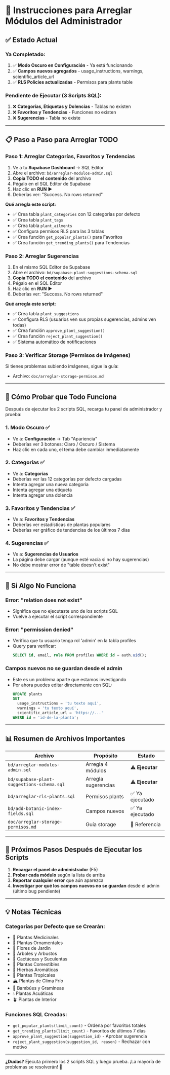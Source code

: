 # 🔧 Instrucciones para Arreglar Módulos del Administrador

## ✅ Estado Actual

### Ya Completado:
1. ✅ **Modo Oscuro en Configuración** - Ya está funcionando
2. ✅ **Campos nuevos agregados** - usage_instructions, warnings, scientific_article_url
3. ✅ **RLS Policies actualizadas** - Permisos para plants table

### Pendiente de Ejecutar (3 Scripts SQL):
1. ❌ **Categorías, Etiquetas y Dolencias** - Tablas no existen
2. ❌ **Favoritos y Tendencias** - Funciones no existen
3. ❌ **Sugerencias** - Tabla no existe

---

## 📋 Paso a Paso para Arreglar TODO

### Paso 1: Arreglar Categorías, Favoritos y Tendencias

1. Ve a tu **Supabase Dashboard** → SQL Editor
2. Abre el archivo: `bd/arreglar-modulos-admin.sql`
3. **Copia TODO el contenido** del archivo
4. Pégalo en el SQL Editor de Supabase
5. Haz clic en **RUN** ▶️
6. Deberías ver: "Success. No rows returned"

**Qué arregla este script:**
- ✅ Crea tabla `plant_categories` con 12 categorías por defecto
- ✅ Crea tabla `plant_tags` 
- ✅ Crea tabla `plant_ailments`
- ✅ Configura permisos RLS para las 3 tablas
- ✅ Crea función `get_popular_plants()` para Favoritos
- ✅ Crea función `get_trending_plants()` para Tendencias

### Paso 2: Arreglar Sugerencias

1. En el mismo SQL Editor de Supabase
2. Abre el archivo: `bd/supabase-plant-suggestions-schema.sql`
3. **Copia TODO el contenido** del archivo
4. Pégalo en el SQL Editor
5. Haz clic en **RUN** ▶️
6. Deberías ver: "Success. No rows returned"

**Qué arregla este script:**
- ✅ Crea tabla `plant_suggestions`
- ✅ Configura RLS (usuarios ven sus propias sugerencias, admins ven todas)
- ✅ Crea función `approve_plant_suggestion()` 
- ✅ Crea función `reject_plant_suggestion()`
- ✅ Sistema automático de notificaciones

### Paso 3: Verificar Storage (Permisos de Imágenes)

Si tienes problemas subiendo imágenes, sigue la guía:
- Archivo: `doc/arreglar-storage-permisos.md`

---

## 🧪 Cómo Probar que Todo Funciona

Después de ejecutar los 2 scripts SQL, recarga tu panel de administrador y prueba:

### 1. Modo Oscuro ✅
- Ve a: **Configuración** → Tab "Apariencia"
- Deberías ver 3 botones: Claro / Oscuro / Sistema
- Haz clic en cada uno, el tema debe cambiar inmediatamente

### 2. Categorías ✅
- Ve a: **Categorías**
- Deberías ver las 12 categorías por defecto cargadas
- Intenta agregar una nueva categoría
- Intenta agregar una etiqueta
- Intenta agregar una dolencia

### 3. Favoritos y Tendencias ✅
- Ve a: **Favoritos y Tendencias**
- Deberías ver estadísticas de plantas populares
- Deberías ver gráfico de tendencias de los últimos 7 días

### 4. Sugerencias ✅
- Ve a: **Sugerencias de Usuarios**
- La página debe cargar (aunque esté vacía si no hay sugerencias)
- No debe mostrar error de "table doesn't exist"

---

## 🐛 Si Algo No Funciona

### Error: "relation does not exist"
- Significa que no ejecutaste uno de los scripts SQL
- Vuelve a ejecutar el script correspondiente

### Error: "permission denied"
- Verifica que tu usuario tenga rol 'admin' en la tabla profiles
- Query para verificar:
  ```sql
  SELECT id, email, role FROM profiles WHERE id = auth.uid();
  ```

### Campos nuevos no se guardan desde el admin
- Este es un problema aparte que estamos investigando
- Por ahora puedes editar directamente con SQL:
  ```sql
  UPDATE plants 
  SET 
    usage_instructions = 'tu texto aquí',
    warnings = 'tu texto aquí', 
    scientific_article_url = 'https://...'
  WHERE id = 'id-de-la-planta';
  ```

---

## 📊 Resumen de Archivos Importantes

| Archivo | Propósito | Estado |
|---------|-----------|--------|
| `bd/arreglar-modulos-admin.sql` | Arregla 4 módulos | ⚠️ **Ejecutar** |
| `bd/supabase-plant-suggestions-schema.sql` | Arregla sugerencias | ⚠️ **Ejecutar** |
| `bd/arreglar-rls-plants.sql` | Permisos plants | ✅ Ya ejecutado |
| `bd/add-botanic-index-fields.sql` | Campos nuevos | ✅ Ya ejecutado |
| `doc/arreglar-storage-permisos.md` | Guía storage | 📖 Referencia |

---

## 🎯 Próximos Pasos Después de Ejecutar los Scripts

1. **Recargar el panel de administrador** (F5)
2. **Probar cada módulo** según la lista de arriba
3. **Reportar cualquier error** que aún aparezca
4. **Investigar por qué los campos nuevos no se guardan** desde el admin (último bug pendiente)

---

## 💡 Notas Técnicas

### Categorías por Defecto que se Crearán:
- 🌿 Plantas Medicinales
- 🏡 Plantas Ornamentales  
- 🌺 Flores de Jardín
- 🌳 Árboles y Arbustos
- 🌵 Cactáceas y Suculentas
- 🥬 Plantas Comestibles
- 🌱 Hierbas Aromáticas
- 🌴 Plantas Tropicales
- 🏔️ Plantas de Clima Frío
- 🎋 Bambúes y Gramíneas
- 💧 Plantas Acuáticas
- 🪴 Plantas de Interior

### Funciones SQL Creadas:
- `get_popular_plants(limit_count)` - Ordena por favoritos totales
- `get_trending_plants(limit_count)` - Favoritos de últimos 7 días
- `approve_plant_suggestion(suggestion_id)` - Aprobar sugerencia
- `reject_plant_suggestion(suggestion_id, reason)` - Rechazar con motivo

---

**¿Dudas?** Ejecuta primero los 2 scripts SQL y luego prueba. ¡La mayoría de problemas se resolverán! 🚀
